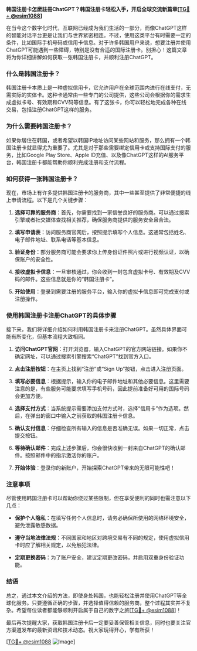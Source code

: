 **韩国注册卡怎麽註冊ChatGPT？韩国注册卡轻松入手，开启全球交流新篇章[[TG💪+ @esim1088](https://t.me/s/esim1088)]**

在当今这个数字化时代，互联网已经成为我们生活的一部分，而像ChatGPT这样的智能对话平台更是让我们与世界紧密相连。不过，使用这类平台有时需要一定的条件，比如国际手机号码或信用卡信息。对于许多韩国用户来说，想要注册并使用ChatGPT可能遇到一些障碍，特别是没有合适的国际注册卡。别担心！这篇文章将为你详细讲解如何获取一张韩国注册卡，并顺利注册ChatGPT。

### 什么是韩国注册卡？

韩国注册卡本质上是一种虚拟信用卡，它允许用户在全球范围内进行在线支付，无需实际的实体卡。这种卡通常由一些专门的公司提供，这些公司会根据你的需求生成虚拟卡号、有效期和CVV码等信息。有了这张卡，你可以轻松地完成各种在线交易，包括注册ChatGPT这样的服务。

### 为什么需要韩国注册卡？

如果你居住在韩国，或者希望以韩国IP地址访问某些网站和服务，那么拥有一个韩国注册卡就显得尤为重要了。尤其是对于那些需要绑定信用卡或支持国际支付的服务，比如Google Play Store、Apple ID充值、以及像ChatGPT这样的AI服务平台，韩国注册卡都能帮助你顺利完成注册和支付流程。

### 如何获得一张韩国注册卡？

现在，市场上有许多提供韩国注册卡的服务商，其中一些甚至提供了非常便捷的线上申请流程。以下是几个关键步骤：

1. **选择可靠的服务商**：首先，你需要找到一家信誉良好的服务商。可以通过搜索引擎或者社交媒体查找相关推荐，确保服务商提供的服务安全且合法。
   
2. **填写申请表**：访问服务商官网后，按照提示填写个人信息。这通常包括姓名、电子邮件地址、联系电话等基本信息。

3. **验证身份**：部分服务商可能会要求你上传身份证件照片或进行视频认证，以确保账户的安全性。

4. **接收虚拟卡信息**：一旦审核通过，你会收到一封包含虚拟卡号、有效期及CVV码的邮件。这些信息就是你的“韩国注册卡”。

5. **开始使用**：登录到需要注册的服务平台，输入你的虚拟卡信息即可完成支付或注册操作。

### 使用韩国注册卡注册ChatGPT的具体步骤

接下来，我们将详细介绍如何利用韩国注册卡来注册ChatGPT。虽然具体界面可能有所变化，但基本流程大致相同。

1. **访问ChatGPT官网**：打开浏览器，输入ChatGPT的官方网站链接。如果你不确定网址，可以通过搜索引擎搜索“ChatGPT”找到官方入口。

2. **点击注册按钮**：在主页上找到“注册”或“Sign Up”按钮，点击进入注册页面。

3. **填写必要信息**：根据提示，输入你的电子邮件地址和其他必要信息。这里需要注意的是，有些服务可能要求填写手机号码，因此提前准备好可用的国际号码会更加方便。

4. **选择支付方式**：当系统提示需要添加支付方式时，选择“信用卡”作为选项。然后，在弹出的窗口中输入之前获取的韩国注册卡信息。

5. **确认支付信息**：仔细检查所有输入的信息是否准确无误。如果一切正常，点击提交按钮。

6. **等待确认邮件**：完成上述步骤后，你会很快收到一封来自ChatGPT的确认邮件。按照邮件中的指示激活你的账户。

7. **开始体验**：登录你的新账户，开始探索ChatGPT带来的无限可能性吧！

### 注意事项

尽管使用韩国注册卡可以帮助你绕过某些限制，但在享受便利的同时也需注意以下几点：

- **保护个人隐私**：在填写任何个人信息时，请务必确保所使用的网络环境安全，避免泄露敏感数据。
  
- **遵守当地法律法规**：不同国家和地区对跨境交易有不同的规定，使用虚拟信用卡时应了解相关规定，以免触犯法律。

- **定期更换密码**：为了账户安全，建议定期更改密码，并启用双重身份验证功能。

### 结语

总之，通过本文介绍的方法，即使身处韩国，也能轻松注册并使用ChatGPT等全球化服务。只要遵循正确的步骤，并选择值得信赖的服务商，整个过程其实并不复杂。希望每位读者都能够顺利开启属于自己的数字之旅[[TG💪+ @esim1088](https://t.me/s/esim1088)]！

最后再次提醒大家，获取韩国注册卡后一定要妥善保管相关信息，同时也要关注官方渠道发布的最新资讯和技术动态。祝大家玩得开心，学有所获！

[[TG💪+ @esim1088](https://t.me/s/esim1088) ![Image](https://i.postimg.cc/4NQfJmqS/Snipaste-2025-05-13-00-14-12.png)]